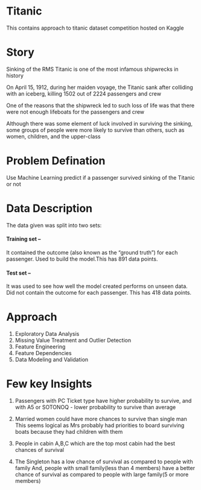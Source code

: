 # Titanic
This contains approach to titanic dataset competition hosted on Kaggle

# Story
Sinking of the RMS Titanic is one of the most infamous shipwrecks in history

On April 15, 1912, during her maiden voyage, the Titanic sank after colliding with an iceberg, killing 1502 out of 2224 passengers and crew

One of the reasons that the shipwreck led to such loss of life was that there were not enough lifeboats for the passengers and crew

Although there was some element of luck involved in surviving the sinking, some groups of people were more likely to survive than others, such as women, children, and the upper-class

# Problem Defination
Use Machine Learning predict if a passenger survived sinking of the Titanic or not

# Data Description

The data given was split into two sets:

#### Training set – 
It contained the outcome (also known as the “ground truth”) for each passenger. Used to build the model.This has 891 data points.
#### Test set – 
It was used to see how well the model created performs on unseen data. Did not contain the outcome for each passenger. This has 418 data points.

# Approach
1. Exploratory Data Analysis 
2. Missing Value Treatment and Outlier Detection
3. Feature Engineering
4. Feature Dependencies
5. Data Modeling and Validation

# Few key Insights
1. Passengers with PC Ticket type have higher probability to survive, and with A5 or SOTONOQ - lower probability to survive than average

2. Married women could have more chances to survive than single man
This seems logical as Mrs probably had priorities to board surviving boats because they had children with them

3. People in cabin A,B,C which are the top most cabin had the best chances of survival 

4. The Singleton has a low chance of survival as compared to people with family
And, people with small family(less than 4 members) have a better chance of survival as compared to people with large family(5 or more members)




